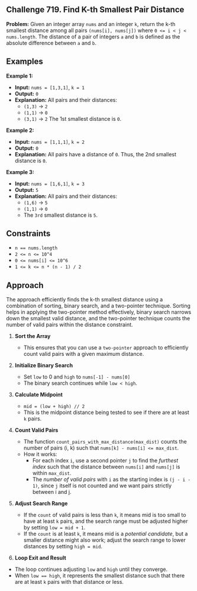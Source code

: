 ## Challenge 719. Find K-th Smallest Pair Distance

**Problem:** Given an integer array `nums` and an integer `k`, return the k-th smallest distance among all pairs `(nums[i], nums[j])` where `0 <= i < j < nums.length`. The distance of a pair of integers `a` and `b` is defined as the absolute difference between `a` and `b`.

## Examples

**Example 1:**

- **Input:** `nums = [1,3,1]`, `k = 1`
- **Output:** `0`
- **Explanation:** All pairs and their distances:
  - `(1,3)` -> `2`
  - `(1,1)` -> `0`
  - `(3,1)` -> `2`
  The 1st smallest distance is `0`.

**Example 2:**

- **Input:** `nums = [1,1,1]`, `k = 2`
- **Output:** `0`
- **Explanation:** All pairs have a distance of `0`. Thus, the 2nd smallest distance is `0`.

**Example 3:**

- **Input:** `nums = [1,6,1]`, `k = 3`
- **Output:** `5`
- **Explanation:** All pairs and their distances:
  - `(1,6)` -> `5`
  - `(1,1)` -> `0`
  - The `3rd` smallest distance is `5`.

## Constraints

- `n == nums.length`
- `2 <= n <= 10^4`
- `0 <= nums[i] <= 10^6`
- `1 <= k <= n * (n - 1) / 2`

## Approach

The approach efficiently finds the k-th smallest distance using a combination of sorting, binary search, and a two-pointer technique. Sorting helps in applying the two-pointer method effectively, binary search narrows down the smallest valid distance, and the two-pointer technique counts the number of valid pairs within the distance constraint.

1. **Sort the Array**
   - This ensures that you can use a `two-pointer` approach to efficiently count valid pairs with a given maximum distance.

2. **Initialize Binary Search**
   - Set `low` to 0 and `high` to `nums[-1] - nums[0]`
   - The binary search continues while `low < high`.
     
3. **Calculate Midpoint**
   - `mid = (low + high) // 2`
   - This is the midpoint distance being tested to see if there are at least `k` pairs.

4. **Count Valid Pairs**
   - The function `count_pairs_with_max_distance(max_dist)` counts the number of pairs (i, k) such that `nums[k] - nums[i] <= max_dist`.
   - How it works:
       - For each index `i`, use a second pointer `j` to find the *furthest index* such that the distance between `nums[i]` and `nums[j]` is within `max_dist`.
       - The *number of valid pairs* with `i` as the starting index is `(j - i - 1)`, since `j` itself is not counted and we want pairs strictly between i and j.

5. **Adjust Search Range**
   - If the `count` of valid pairs is less than `k`, it means mid is too small to have at least `k` pairs, and the search range must be adjusted higher by setting `low = mid + 1`.
   - If the `count` is at least `k`, it means mid is a *potential candidate*, but a smaller distance might also work; adjust the search range to lower distances by setting `high = mid`.

6. **Loop Exit and Result**
- The loop continues adjusting `low` and `high` until they converge.
- When `low == high`, it represents the smallest distance such that there are at least `k` pairs with that distance or less.



